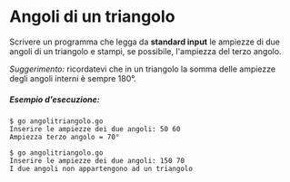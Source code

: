 # Angoli di un triangolo

Scrivere un programma che legga da **standard input** le ampiezze di due angoli di un triangolo e stampi, se possibile, l'ampiezza del terzo angolo.

*Suggerimento:* ricordatevi che in un triangolo la somma delle ampiezze degli angoli interni è sempre 180°.

##### Esempio d'esecuzione:

```text
$ go angolitriangolo.go
Inserire le ampiezze dei due angoli: 50 60
Ampiezza terzo angolo = 70°

$ go angolitriangolo.go
Inserire le ampiezze dei due angoli: 150 70
I due angoli non appartengono ad un triangolo
```
